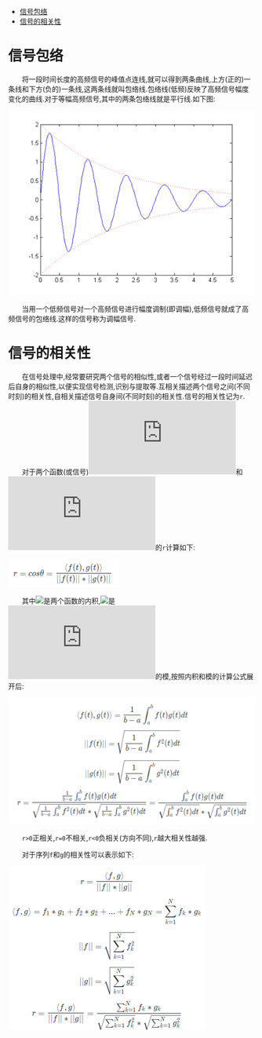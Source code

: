 - [信号包络](#)
- [信号的相关性](#)

# 信号包络
&emsp;&emsp;将一段时间长度的高频信号的峰值点连线,就可以得到两条曲线,上方(正的)一条线和下方(负的)一条线,这两条线就叫包络线.包络线(低频)反映了高频信号幅度变化的曲线.对于等幅高频信号,其中的两条包络线就是平行线.如下图:

![信号包络](https://github.com/gaosiyan/Signals-and-Systems/blob/master/image/Signals-and-Systems001.png?raw=true?raw=true) 

&emsp;&emsp;当用一个低频信号对一个高频信号进行幅度调制(即调幅),低频信号就成了高频信号的包络线.这样的信号称为调幅信号.

# 信号的相关性
&emsp;&emsp;在信号处理中,经常要研究两个信号的相似性,或者一个信号经过一段时间延迟后自身的相似性,以便实现信号检测,识别与提取等.互相关描述两个信号之间(不同时刻)的相关性,自相关描述信号自身间(不同时刻)的相关性.信号的相关性记为`r`.
&emsp;&emsp;对于两个函数(或信号)![](http://latex.codecogs.com/gif.latex?f(t))和![](http://latex.codecogs.com/gif.latex?g(t))的`r`计算如下:

![r计算](https://github.com/gaosiyan/Signals-and-Systems/blob/master/image/Signals-and-Systems002.png?raw=true?raw=true) 

&emsp;&emsp;其中![](http://latex.codecogs.com/gif.latex?<f(t),g(t)>)是两个函数的内积,![](http://latex.codecogs.com/gif.latex?||f(t)||)是![](http://latex.codecogs.com/gif.latex?f(t))的模,按照内积和模的计算公式展开后:

![r计算](https://github.com/gaosiyan/Signals-and-Systems/blob/master/image/Signals-and-Systems003.png?raw=true?raw=true) 

&emsp;&emsp;`r>0`正相关,`r=0`不相关,`r<0`负相关(方向不同),`r`越大相关性越强.

&emsp;&emsp;对于序列`f`和`g`的相关性可以表示如下:

![r计算](https://github.com/gaosiyan/Signals-and-Systems/blob/master/image/Signals-and-Systems004.png?raw=true?raw=true) 
